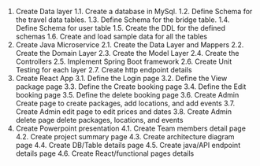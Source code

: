 1.	Create Data layer
1.1.	Create a database in MySql.
1.2.	Define Schema for the travel data tables.
1.3.	Define Schema for the bridge table.
1.4.	Define Schema for user table
1.5.	Create the DDL for the defined schemas
1.6.	Create and load sample data for all the tables
2.	Create Java Microservice
2.1.	Create the Data Layer and Mappers
2.2.	Create the Domain Layer
2.3.	Create the Model Layer
2.4.	Create the Controllers
2.5.	Implement Spring Boot framework
2.6.	Create Unit Testing for each layer
2.7.	Create http endpoint details
3.	Create React App
3.1.	Define the Login page
3.2.	Define the View package page
3.3.	Define the Create booking page
3.4.	Define the Edit booking page
3.5.	Define the delete booking page 
3.6.	Create Admin Create page to create packages, add locations, and add events
3.7.	Create Admin edit page to edit prices and dates
3.8.	Create Admin delete page delete packages, locations, and events
4.	Create Powerpoint presentation
4.1.	Create Team members detail page
4.2.	Create project summary page
4.3.	Create architecture diagram page
4.4.	Create DB/Table details page
4.5.	Create java/API endpoint details page
4.6.	Create React/functional pages details
